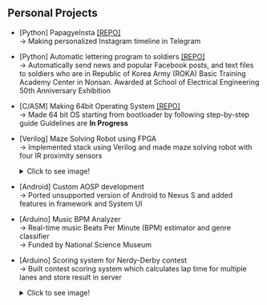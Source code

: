 Personal Projects
----------
<!-- TODO: Fix line spacing -->
- [Python] PapagyeInsta [\[REPO\]](https://github.com/tycheyoung/instagram-timeline-bot) <br/>
&rarr; Making personalized Instagram timeline in Telegram


* [Python] Automatic lettering program to soldiers [\[REPO\]](https://github.com/Hanuu/lettertosoldier) <br/>
&rarr; Automatically send news and popular Facebook posts, and text files to soldiers who are in Republic of Korea Army (ROKA) Basic Training Academy Center in Nonsan. Awarded at School of Electrical Engineering 50th Anniversary Exhibition


* [C/ASM] Making 64bit Operating System [\[REPO\]](https://github.com/tycheyoung/64bit_os) <br/>
&rarr; Made 64 bit OS starting from bootloader by following step-by-step guide
Guidelines are **In Progress**

* [Verilog] Maze Solving Robot using FPGA <br/>
&rarr; Implemented stack using Verilog and made maze solving robot with four IR proximity sensors
    <details><summary>Click to see image!</summary>
        ![Photo](/projects/photos/maze_robot.jpg)
    </details>

* [Android] Custom AOSP development <br/>
&rarr; Ported unsupported version of Android to Nexus S and added features in framework and System UI

* [Arduino] Music BPM Analyzer <br/>
&rarr; Real-time music Beats Per Minute (BPM) estimator and genre classifier <br/>
&rarr; Funded by National Science Museum

* [Arduino] Scoring system for Nerdy-Derby contest <br/>
&rarr; Built contest scoring system which calculates lap time for multiple lanes and store result in server
        <details><summary>Click to see image!</summary>
        ![Photo](/projects/photos/nerdy_derby.jpg)
    </details>
